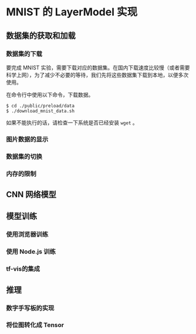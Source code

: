 # MNIST 的 LayerModel 实现

## 数据集的获取和加载

### 数据集的下载

要完成 MNIST 实验，需要下载对应的数据集。在国内下载速度比较慢（或者需要科学上网），为了减少不必要的等待，我们先将这些数据集下载到本地，以便多次使用。

在命令行中使用以下命令，下载数据。

	$ cd ./public/preload/data
	$ ./download_mnist_data.sh

如果不能执行的话，请检查一下系统是否已经安装 `wget` 。

### 图片数据的显示

### 数据集的切换

### 内存的限制

## CNN 网络模型

## 模型训练

### 使用浏览器训练

### 使用 Node.js 训练

### tf-vis的集成

## 推理

### 数字手写板的实现

### 将位图转化成 Tensor





